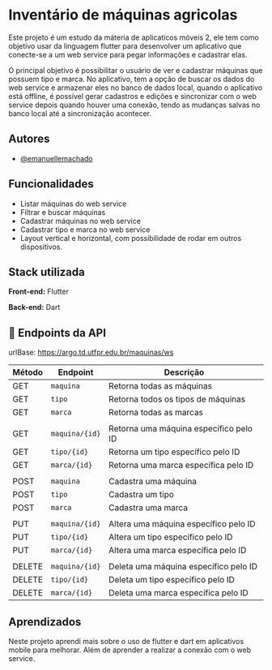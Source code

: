 
# Inventário de máquinas agricolas

Este projeto é um estudo da máteria de aplicaticos móveis 2, ele tem como objetivo usar da linguagem flutter para desenvolver um aplicativo que conecte-se a um web service para pegar informações e cadastrar elas.

O principal objetivo é possibilitar o usuário de ver e cadastrar máquinas que possuem tipo e marca. No aplicativo, tem a opção de buscar os dados do web service e armazenar eles no banco de dados local, quando o aplicativo está offline, é possível gerar cadastros e edições e sincronizar com o web service depois quando houver uma conexão, tendo as mudanças salvas no banco local até a sincronização acontecer.

## Autores

- [@emanuellemachado](https://www.github.com/Emanuelle-Machado)


## Funcionalidades

- Listar máquinas do web service
- Filtrar e buscar máquinas
- Cadastrar máquinas no web service
- Cadastrar tipo e marca no web service
- Layout vertical e horizontal, com possibilidade de rodar em outros dispositivos.


## Stack utilizada

**Front-end:** Flutter

**Back-end:** Dart


## 📑 Endpoints da API
urlBase: https://argo.td.utfpr.edu.br/maquinas/ws

| Método | Endpoint                                     | Descrição                                                                |
|--------|----------------------------------------------|--------------------------------------------------------------------------|
| GET    | `maquina`                                    | Retorna todas as máquinas                                                |
| GET    | `tipo`                                       | Retorna todos os tipos de máquinas                                       |
| GET    | `marca`                                      | Retorna todas as marcas                                                  |
|        |                                              |                                                                          |
| GET    | `maquina/{id}`                               | Retorna uma máquina específico pelo ID                                   |
| GET    | `tipo/{id}`                                  | Retorna um tipo específico pelo ID                                       |
| GET    | `marca/{id}`                                 | Retorna uma marca específica pelo ID                                     |
|        |                                              |                                                                          |
| POST   | `maquina`                                    | Cadastra uma máquina                                                     |
| POST   | `tipo`                                       | Cadastra um tipo                                                         |
| POST   | `marca`                                      | Cadastra uma marca                                                       |
|        |                                              |                                                                          |
| PUT    | `maquina/{id}`                               | Altera uma máquina específico pelo ID                                    |
| PUT    | `tipo/{id}`                                  | Altera um tipo específico pelo ID                                        |
| PUT    | `marca/{id}`                                 | Altera uma marca específica pelo ID                                      |
|        |                                              |                                                                          |
| DELETE | `maquina/{id}`                               | Deleta uma máquina específico pelo ID                                    |
| DELETE | `tipo/{id}`                                  | Deleta um tipo específico pelo ID                                        |
| DELETE | `marca/{id}`                                 | Deleta uma marca específica pelo ID                                      |

## Aprendizados

Neste projeto aprendi mais sobre o uso de flutter e dart em aplicativos mobile para melhorar. Além de aprender a realizar a conexão com o web service.
